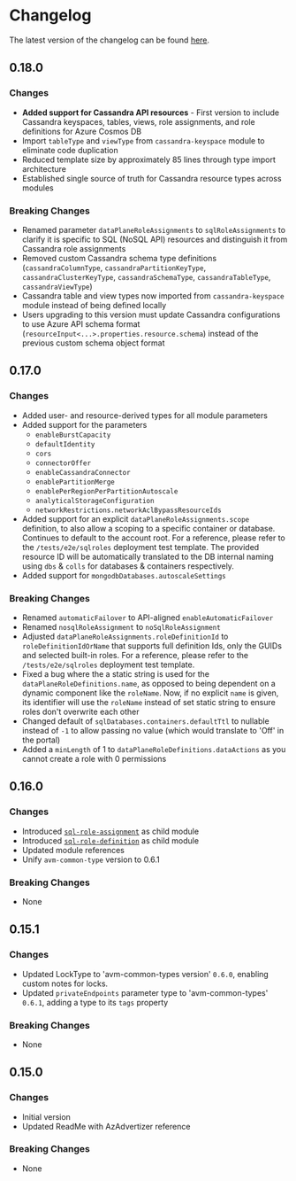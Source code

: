 # Changelog

The latest version of the changelog can be found [here](https://github.com/Azure/bicep-registry-modules/blob/main/avm/res/document-db/database-account/CHANGELOG.md).

## 0.18.0

### Changes

- **Added support for Cassandra API resources** - First version to include Cassandra keyspaces, tables, views, role assignments, and role definitions for Azure Cosmos DB
- Import `tableType` and `viewType` from `cassandra-keyspace` module to eliminate code duplication
- Reduced template size by approximately 85 lines through type import architecture
- Established single source of truth for Cassandra resource types across modules

### Breaking Changes

- Renamed parameter `dataPlaneRoleAssignments` to `sqlRoleAssignments` to clarify it is specific to SQL (NoSQL API) resources and distinguish it from Cassandra role assignments
- Removed custom Cassandra schema type definitions (`cassandraColumnType`, `cassandraPartitionKeyType`, `cassandraClusterKeyType`, `cassandraSchemaType`, `cassandraTableType`, `cassandraViewType`)
- Cassandra table and view types now imported from `cassandra-keyspace` module instead of being defined locally
- Users upgrading to this version must update Cassandra configurations to use Azure API schema format (`resourceInput<...>.properties.resource.schema`) instead of the previous custom schema object format

## 0.17.0

### Changes

- Added user- and resource-derived types for all module parameters
- Added support for the parameters
  - `enableBurstCapacity`
  - `defaultIdentity`
  - `cors`
  - `connectorOffer`
  - `enableCassandraConnector`
  - `enablePartitionMerge`
  - `enablePerRegionPerPartitionAutoscale`
  - `analyticalStorageConfiguration`
  - `networkRestrictions.networkAclBypassResourceIds`
- Added support for an explicit `dataPlaneRoleAssignments.scope` definition, to also allow a scoping to a specific container or database. Continues to default to the account root. For a reference, please refer to the `/tests/e2e/sqlroles` deployment test template. The provided resource ID will be automatically translated to the DB internal naming using `dbs` & `colls` for databases & containers respectively.
- Added support for `mongodbDatabases.autoscaleSettings`

### Breaking Changes

- Renamed `automaticFailover` to API-aligned `enableAutomaticFailover`
- Renamed `nosqlRoleAssignment` to `noSqlRoleAssignment`
- Adjusted `dataPlaneRoleAssignments.roleDefinitionId` to `roleDefinitionIdOrName` that supports full definition Ids, only the GUIDs and selected built-in roles. For a reference, please refer to the `/tests/e2e/sqlroles` deployment test template.
- Fixed a bug where the a static string is used for the `dataPlaneRoleDefinitions.name`, as opposed to being dependent on a dynamic component like the `roleName`. Now, if no explicit `name` is given, its identifier will use the `roleName` instead of set static string to ensure roles don't overwrite each other
- Changed default of `sqlDatabases.containers.defaultTtl` to nullable instead of `-1` to allow passing no value (which would translate to 'Off' in the portal)
- Added a `minLength` of 1 to `dataPlaneRoleDefinitions.dataActions` as you cannot create a role with 0 permissions

## 0.16.0

### Changes

- Introduced [`sql-role-assignment`](/Azure/bicep-registry-modules/blob/main/avm/res/document-db/database-account/sql-role-assignment) as child module
- Introduced [`sql-role-definition`](/Azure/bicep-registry-modules/blob/main/avm/res/document-db/database-account/sql-role-definition) as child module
- Updated module references
- Unify `avm-common-type` version to 0.6.1

### Breaking Changes

- None

## 0.15.1

### Changes

- Updated LockType to 'avm-common-types version' `0.6.0`, enabling custom notes for locks.
- Updated `privateEndpoints` parameter type to 'avm-common-types' `0.6.1`, adding a type to its `tags` property

### Breaking Changes

- None

## 0.15.0

### Changes

- Initial version
- Updated ReadMe with AzAdvertizer reference

### Breaking Changes

- None
